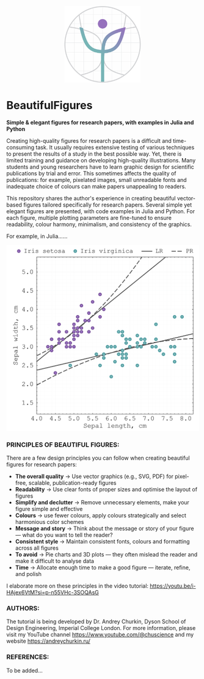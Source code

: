<p align="center">
  <img src="beautiful_figures_logo_v1.svg" alt="Beautiful Figures Logo" height="200">
</p>

# BeautifulFigures
**Simple &amp; elegant figures for research papers, with examples in Julia and Python**

Creating high-quality figures for research papers is a difficult and time-consuming task. It usually requires extensive testing of various techniques to present the results of a study in the best possible way. Yet, there is limited training and guidance on developing high-quality illustrations. Many students and young researchers have to learn graphic design for scientific publications by trial and error. This sometimes affects the quality of publications: for example, pixelated images, small unreadable fonts and inadequate choice of colours can make papers unappealing to readers.

This repository shares the author's experience in creating beautiful vector-based figures tailored specifically for research papers. Several simple yet elegant figures are presented, with code examples in Julia and Python. For each figure, multiple plotting parameters are fine-tuned to ensure readability, colour harmony, minimalism, and consistency of the graphics.

For example, in Julia......
<p align="center">
  <img src="beautiful_figure_example_final.png" alt="Beautiful Figure Example" width="600">
</p>

### PRINCIPLES OF BEAUTIFUL FIGURES:
There are a few design principles you can follow when creating beautiful figures for research papers:
- **The overall quality** → Use vector graphics (e.g., SVG, PDF) for pixel-free, scalable, publication-ready figures  
- **Readability** → Use clear fonts of proper sizes and optimise the layout of figures
- **Simplify and declutter** → Remove unnecessary elements, make your figure simple and effective
- **Colours** → use fewer colours, apply colours strategically and select harmonious color schemes
- **Message and story** → Think about the message or story of your figure — what do you want to tell the reader? 
- **Consistent style** → Maintain consistent fonts, colours and formatting across all figures  
- **To avoid** → Pie charts and 3D plots — they often mislead the reader and make it difficult to analyse data 
- **Time** → Allocate enough time to make a good figure — iterate, refine, and polish
  
I elaborate more on these principles in the video tutorial: https://youtu.be/i-HAjex6VtM?si=p-n55VHc-3SOQAsG

### AUTHORS:
The tutorial is being developed by Dr. Andrey Churkin, Dyson School of Design Engineering, Imperial College London.
For more information, please visit my YouTube channel https://www.youtube.com/@chuscience and my website https://andreychurkin.ru/

### REFERENCES:
To be added...
